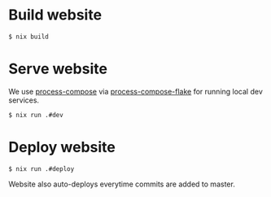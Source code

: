 # Build website

```
$ nix build
```

# Serve website

We use [process-compose] via [process-compose-flake] for running local dev services.

```
$ nix run .#dev
```

# Deploy website

```
$ nix run .#deploy
```

Website also auto-deploys everytime commits are added to master.

[process-compose]: https://f1bonacc1.github.io/process-compose/
[process-compose-flake]: https://github.com/Platonic-Systems/process-compose-flake
